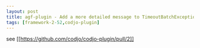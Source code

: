 ```yaml
---
layout: post
title: agf-plugin - Add a more detailed message to TimeoutBatchException
tags: [framework-2-52,codjo-plugin]
---
```

see [[https://github.com/codjo/codjo-plugin/pull/2]]